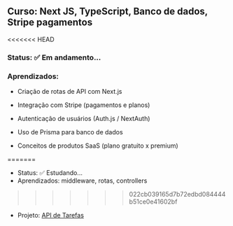 ## Curso: Next JS, TypeScript, Banco de dados, Stripe pagamentos

<<<<<<< HEAD
### Status: ✅ Em andamento...

### Aprendizados:

- Criação de rotas de API com Next.js
- Integração com Stripe (pagamentos e planos)
- Autenticação de usuários (Auth.js / NextAuth)
- Uso de Prisma para banco de dados

- Conceitos de produtos SaaS (plano gratuito x premium)

=======
- Status: ✅ Estudando...
- Aprendizados: middleware, rotas, controllers
>>>>>>> 022cb039165d7b72edbd084444b51ce0e41602bf
- Projeto: [API de Tarefas](link_para_o_projeto)
